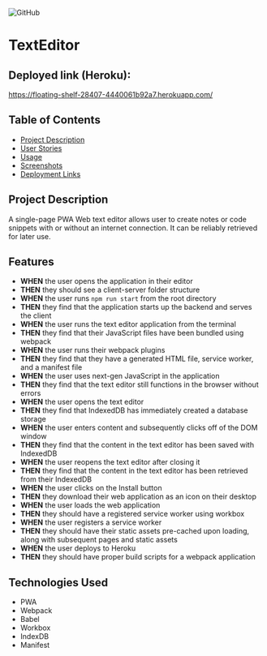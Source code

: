 ![GitHub](https://img.shields.io/badge/license-mit-blue)

# TextEditor

## Deployed link (Heroku):

https://floating-shelf-28407-4440061b92a7.herokuapp.com/

## Table of Contents

- [Project Description](#Project-Description)
- [User Stories](#User-Stories)
- [Usage](#Installation-and-Usage)
- [Screenshots](#Screenshots)
- [Deployment Links](#Deployment-Links)

## Project Description

A single-page PWA Web text editor allows user to create notes or code snippets with or without an internet connection. It can be reliably retrieved for later use.

## Features

- **WHEN** the user opens the application in their editor
- **THEN** they should see a client-server folder structure
- **WHEN** the user runs `npm run start` from the root directory
- **THEN** they find that the application starts up the backend and serves the client
- **WHEN** the user runs the text editor application from the terminal
- **THEN** they find that their JavaScript files have been bundled using webpack
- **WHEN** the user runs their webpack plugins
- **THEN** they find that they have a generated HTML file, service worker, and a manifest file
- **WHEN** the user uses next-gen JavaScript in the application
- **THEN** they find that the text editor still functions in the browser without errors
- **WHEN** the user opens the text editor
- **THEN** they find that IndexedDB has immediately created a database storage
- **WHEN** the user enters content and subsequently clicks off of the DOM window
- **THEN** they find that the content in the text editor has been saved with IndexedDB
- **WHEN** the user reopens the text editor after closing it
- **THEN** they find that the content in the text editor has been retrieved from their IndexedDB
- **WHEN** the user clicks on the Install button
- **THEN** they download their web application as an icon on their desktop
- **WHEN** the user loads the web application
- **THEN** they should have a registered service worker using workbox
- **WHEN** the user registers a service worker
- **THEN** they should have their static assets pre-cached upon loading, along with subsequent pages and static assets
- **WHEN** the user deploys to Heroku
- **THEN** they should have proper build scripts for a webpack application

## Technologies Used

- PWA
- Webpack
- Babel
- Workbox
- IndexDB
- Manifest
